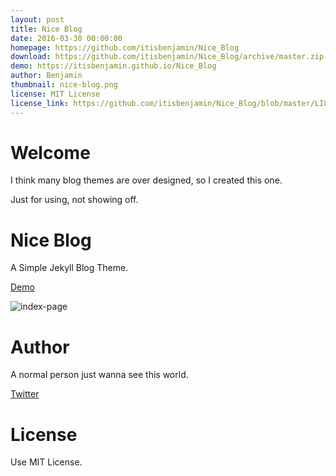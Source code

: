 ```yaml
---
layout: post
title: Nice Blog
date: 2016-03-30 00:00:00
homepage: https://github.com/itisbenjamin/Nice_Blog
download: https://github.com/itisbenjamin/Nice_Blog/archive/master.zip
demo: https://itisbenjamin.github.io/Nice_Blog
author: Benjamin
thumbnail: nice-blog.png
license: MIT License
license_link: https://github.com/itisbenjamin/Nice_Blog/blob/master/LICENSE
---
```


# Welcome

I think many blog themes are over designed, so I created this one.

Just for using, not showing off.

# Nice Blog

A Simple Jekyll Blog Theme.

[Demo](http://benjaminblog.ml/Nice_Blog)

![index-page](https://itisbenjamin.github.io/Nice_Blog/img/blog/index.png)

# Author

A normal person just wanna see this world.

[Twitter](https://twitter.com/itisbenjamin1)

# License

Use MIT License.
